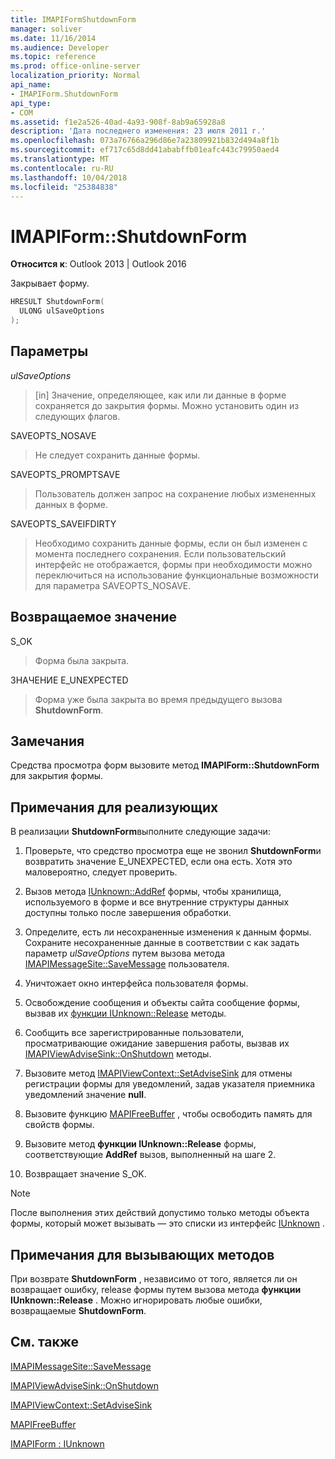 ```yaml
---
title: IMAPIFormShutdownForm
manager: soliver
ms.date: 11/16/2014
ms.audience: Developer
ms.topic: reference
ms.prod: office-online-server
localization_priority: Normal
api_name:
- IMAPIForm.ShutdownForm
api_type:
- COM
ms.assetid: f1e2a526-40ad-4a93-908f-8ab9a65928a8
description: 'Дата последнего изменения: 23 июля 2011 г.'
ms.openlocfilehash: 073a76766a296d86e7a23809921b832d494a8f1b
ms.sourcegitcommit: ef717c65d8dd41ababffb01eafc443c79950aed4
ms.translationtype: MT
ms.contentlocale: ru-RU
ms.lasthandoff: 10/04/2018
ms.locfileid: "25384838"
---
```

# <a name="imapiformshutdownform"></a>IMAPIForm::ShutdownForm

  
  
**Относится к**: Outlook 2013 | Outlook 2016 
  
Закрывает форму.
  
```cpp
HRESULT ShutdownForm(
  ULONG ulSaveOptions
);
```

## <a name="parameters"></a>Параметры

 _ulSaveOptions_
  
> [in] Значение, определяющее, как или ли данные в форме сохраняется до закрытия формы. Можно установить один из следующих флагов.
    
SAVEOPTS_NOSAVE 
  
> Не следует сохранить данные формы.
    
SAVEOPTS_PROMPTSAVE 
  
> Пользователь должен запрос на сохранение любых измененных данных в форме.
    
SAVEOPTS_SAVEIFDIRTY 
  
> Необходимо сохранить данные формы, если он был изменен с момента последнего сохранения. Если пользовательский интерфейс не отображается, формы при необходимости можно переключиться на использование функциональные возможности для параметра SAVEOPTS_NOSAVE.
    
## <a name="return-value"></a>Возвращаемое значение

S_OK 
  
> Форма была закрыта.
    
ЗНАЧЕНИЕ E_UNEXPECTED 
  
> Форма уже была закрыта во время предыдущего вызова **ShutdownForm**.
    
## <a name="remarks"></a>Замечания

Средства просмотра форм вызовите метод **IMAPIForm::ShutdownForm** для закрытия формы. 
  
## <a name="notes-to-implementers"></a>Примечания для реализующих

В реализации **ShutdownForm**выполните следующие задачи:
  
1. Проверьте, что средство просмотра еще не звонил **ShutdownForm**и возвратить значение E_UNEXPECTED, если она есть. Хотя это маловероятно, следует проверить.
    
2. Вызов метода [IUnknown::AddRef](https://msdn.microsoft.com/library/ms691379%28VS.85%29.aspx) формы, чтобы хранилища, используемого в форме и все внутренние структуры данных доступны только после завершения обработки. 
    
3. Определите, есть ли несохраненные изменения к данным формы. Сохраните несохраненные данные в соответствии с как задать параметр _ulSaveOptions_ путем вызова метода [IMAPIMessageSite::SaveMessage](imapimessagesite-savemessage.md) пользователя. 
    
4. Уничтожает окно интерфейса пользователя формы.
    
5. Освобождение сообщения и объекты сайта сообщение формы, вызвав их [функции IUnknown::Release](https://msdn.microsoft.com/library/ms682317%28v=VS.85%29.aspx) методы. 
    
6. Сообщить все зарегистрированные пользователи, просматривающие ожидание завершения работы, вызвав их [IMAPIViewAdviseSink::OnShutdown](imapiviewadvisesink-onshutdown.md) методы. 
    
7. Вызовите метод [IMAPIViewContext::SetAdviseSink](imapiviewcontext-setadvisesink.md) для отмены регистрации формы для уведомлений, задав указателя приемника уведомлений значение **null**.
    
8. Вызовите функцию [MAPIFreeBuffer](mapifreebuffer.md) , чтобы освободить память для свойств формы. 
    
9. Вызовите метод **функции IUnknown::Release** формы, соответствующие **AddRef** вызов, выполненный на шаге 2. 
    
10. Возвращает значение S_OK.
    
> [!NOTE]
> После выполнения этих действий допустимо только методы объекта формы, который может вызывать — это списки из интерфейс [IUnknown](https://msdn.microsoft.com/library/ms680509%28v=VS.85%29.aspx) . 
  
## <a name="notes-to-callers"></a>Примечания для вызывающих методов

При возврате **ShutdownForm** , независимо от того, является ли он возвращает ошибку, release формы путем вызова метода **функции IUnknown::Release** . Можно игнорировать любые ошибки, возвращаемые **ShutdownForm**.
  
## <a name="see-also"></a>См. также



[IMAPIMessageSite::SaveMessage](imapimessagesite-savemessage.md)
  
[IMAPIViewAdviseSink::OnShutdown](imapiviewadvisesink-onshutdown.md)
  
[IMAPIViewContext::SetAdviseSink](imapiviewcontext-setadvisesink.md)
  
[MAPIFreeBuffer](mapifreebuffer.md)
  
[IMAPIForm : IUnknown](imapiformiunknown.md)

